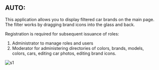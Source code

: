 ## AUTO:  
    
This application allows you to display filtered car brands on the main page.
The filter works by dragging brand icons into the glass and back.

Registration is required for subsequent issuance of roles:
1. Administrator to manage roles and users
2. Moderator for administering directories of colors, brands, models, colors, cars, editing car photos, editing brand icons.

![s1](https://github.com/menshikovyaroslav/auto/assets/6081491/16cefa23-f04a-48ec-abc3-8292a1d6a617)


